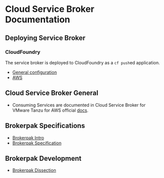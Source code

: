 # Cloud Service Broker Documentation

## Deploying Service Broker

### CloudFoundry
The service broker is deployed to CloudFoundry as a `cf push`ed application.
* [General configuration](./configuration.md)
* [AWS](./installation.md)

## Cloud Service Broker General
* Consuming Services are documented in Cloud Service Broker for VMware Tanzu for AWS official 
[docs](https://techdocs.broadcom.com/tnz-aws-broker-cf).

## Brokerpak Specifications
* [Brokerpak Intro](https://github.com/cloudfoundry/cloud-service-broker/tree/main/docs/brokerpak-intro.md)
* [Brokerpak Specification](https://github.com/cloudfoundry/cloud-service-broker/tree/main/docs/brokerpak-specification.md)

## Brokerpak Development
* [Brokerpak Dissection](https://github.com/cloudfoundry/cloud-service-broker/tree/main/docs/brokerpak-dissection.md)